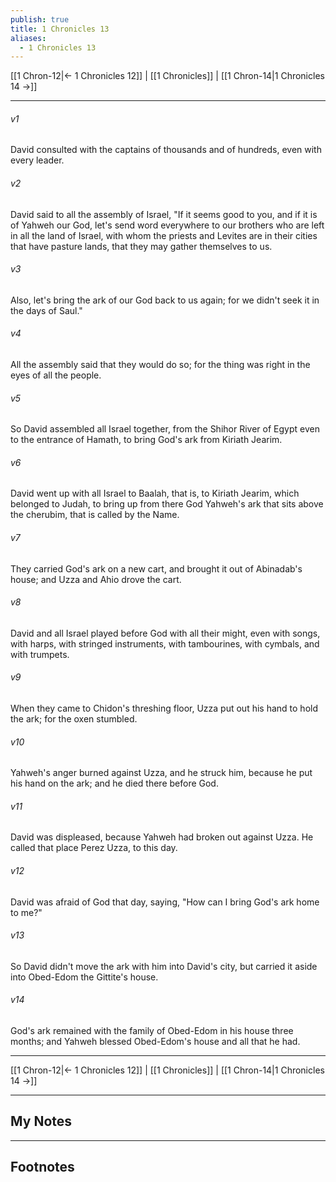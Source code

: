 ```yaml
---
publish: true
title: 1 Chronicles 13
aliases:
  - 1 Chronicles 13
---
```


[[1 Chron-12|← 1 Chronicles 12]] | [[1 Chronicles]] | [[1 Chron-14|1 Chronicles 14 →]]
***



###### v1 
David consulted with the captains of thousands and of hundreds, even with every leader. 

###### v2 
David said to all the assembly of Israel, "If it seems good to you, and if it is of Yahweh our God, let's send word everywhere to our brothers who are left in all the land of Israel, with whom the priests and Levites are in their cities that have pasture lands, that they may gather themselves to us. 

###### v3 
Also, let's bring the ark of our God back to us again; for we didn't seek it in the days of Saul." 

###### v4 
All the assembly said that they would do so; for the thing was right in the eyes of all the people. 

###### v5 
So David assembled all Israel together, from the Shihor River of Egypt even to the entrance of Hamath, to bring God's ark from Kiriath Jearim. 

###### v6 
David went up with all Israel to Baalah, that is, to Kiriath Jearim, which belonged to Judah, to bring up from there God Yahweh's ark that sits above the cherubim, that is called by the Name. 

###### v7 
They carried God's ark on a new cart, and brought it out of Abinadab's house; and Uzza and Ahio drove the cart. 

###### v8 
David and all Israel played before God with all their might, even with songs, with harps, with stringed instruments, with tambourines, with cymbals, and with trumpets. 

###### v9 
When they came to Chidon's threshing floor, Uzza put out his hand to hold the ark; for the oxen stumbled. 

###### v10 
Yahweh's anger burned against Uzza, and he struck him, because he put his hand on the ark; and he died there before God. 

###### v11 
David was displeased, because Yahweh had broken out against Uzza. He called that place Perez Uzza, to this day. 

###### v12 
David was afraid of God that day, saying, "How can I bring God's ark home to me?" 

###### v13 
So David didn't move the ark with him into David's city, but carried it aside into Obed-Edom the Gittite's house. 

###### v14 
God's ark remained with the family of Obed-Edom in his house three months; and Yahweh blessed Obed-Edom's house and all that he had.

***
[[1 Chron-12|← 1 Chronicles 12]] | [[1 Chronicles]] | [[1 Chron-14|1 Chronicles 14 →]]

---
## My Notes

---
## Footnotes